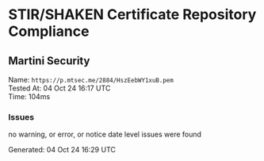 # STIR/SHAKEN Certificate Repository Compliance

## Martini Security

Name: `https://p.mtsec.me/2884/HszEebWY1xuB.pem`\
Tested At: 04 Oct 24 16:17 UTC\
Time: 104ms

### Issues

no warning, or error, or notice date level issues were found

Generated: 04 Oct 24 16:29 UTC